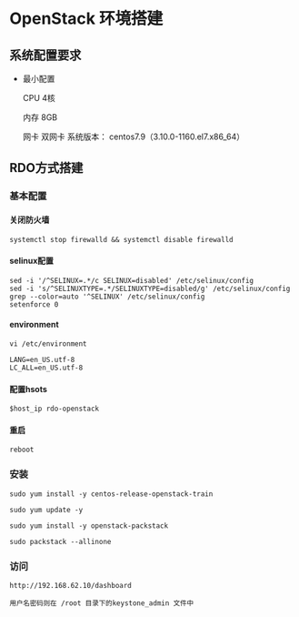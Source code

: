 # OpenStack 环境搭建

## 系统配置要求
- 最小配置

    CPU 4核

    内存 8GB

    网卡 双网卡
系统版本： centos7.9（3.10.0-1160.el7.x86_64）

## RDO方式搭建

### 基本配置

#### 关闭防火墙

```shell
systemctl stop firewalld && systemctl disable firewalld
```

#### selinux配置

```
sed -i '/^SELINUX=.*/c SELINUX=disabled' /etc/selinux/config
sed -i 's/^SELINUXTYPE=.*/SELINUXTYPE=disabled/g' /etc/selinux/config
grep --color=auto '^SELINUX' /etc/selinux/config
setenforce 0
```

#### environment
```shell
vi /etc/environment

LANG=en_US.utf-8
LC_ALL=en_US.utf-8

```

#### 配置hsots
```shell
$host_ip rdo-openstack
```

#### 重启
```shell
reboot
```

### 安装
```shell
sudo yum install -y centos-release-openstack-train

sudo yum update -y

sudo yum install -y openstack-packstack

sudo packstack --allinone
```

### 访问
```shell
http://192.168.62.10/dashboard

用户名密码则在 /root 目录下的keystone_admin 文件中

```
